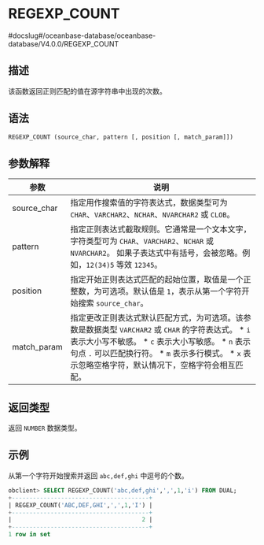 REGEXP_COUNT 
=================================
#docslug#/oceanbase-database/oceanbase-database/V4.0.0/REGEXP_COUNT


描述 
-----------------------

该函数返回正则匹配的值在源字符串中出现的次数。

语法 
-----------------------

```sql
REGEXP_COUNT (source_char, pattern [, position [, match_param]])
```



参数解释 
-------------------------



|     参数      |                                                                                                                                                                                       说明                                                                                                                                                                                        |
|-------------|---------------------------------------------------------------------------------------------------------------------------------------------------------------------------------------------------------------------------------------------------------------------------------------------------------------------------------------------------------------------------------|
| source_char | 指定用作搜索值的字符表达式，数据类型可为 `CHAR`、`VARCHAR2`、`NCHAR`、`NVARCHAR2` 或 `CLOB`。                                                                                                                                                                                                                                                                                                            |
| pattern     | 指定正则表达式截取规则。它通常是一个文本文字，字符类型可为 `CHAR`、`VARCHAR2`、`NCHAR` 或 `NVARCHAR2`。 如果子表达式中有括号，会被忽略。例如，`12(34)5` 等效 `12345`。                                                                                                                                                                                                                                                 |
| position    | 指定开始正则表达式匹配的起始位置，取值是一个正整数，为可选项。默认值是 `1`，表示从第一个字符开始搜索 `source_char`。                                                                                                                                                                                                                                                                                                             |
| match_param | 指定更改正则表达式默认匹配方式，为可选项。该参数是数据类型 `VARCHAR2` 或 `CHAR` 的字符表达式。 * `i` 表示大小写不敏感。   * `c` 表示大小写敏感。   * `n` 表示句点 `.` 可以匹配换行符。   * `m` 表示多行模式。   * `x` 表示忽略空格字符，默认情况下，空格字符会相互匹配。    |



返回类型 
-------------------------

返回 `NUMBER` 数据类型。

示例 
-----------------------

从第一个字符开始搜索并返回 `abc,def,ghi` 中逗号的个数。

```sql
obclient> SELECT REGEXP_COUNT('abc,def,ghi',',',1,'i') FROM DUAL;
+---------------------------------------+
| REGEXP_COUNT('ABC,DEF,GHI',',',1,'I') |
+---------------------------------------+
|                                     2 |
+---------------------------------------+
1 row in set
```


